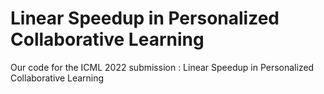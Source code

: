 # Linear Speedup in Personalized Collaborative Learning
Our code for the ICML 2022 submission : Linear Speedup in Personalized Collaborative Learning
